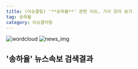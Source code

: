 ```yaml
---
title: (이슈클립) '**송하율**' 관련 이슈, 기사 모아 보기
tag: 송하율
category: 이슈클리핑
---
```

![wordcloud](https://s3.ap-northeast-2.amazonaws.com/lyrics101-wordcloud/2018-09-29-1538218221.png)
![news_img](https://user-images.githubusercontent.com/42597476/44507050-1206f400-a6e4-11e8-8d98-7ffbfebb353f.png)
## **'**송하율**'** 뉴스속보 검색결과

